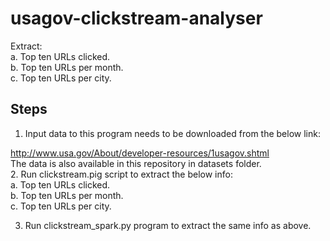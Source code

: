 # usagov-clickstream-analyser
Extract:  
a.	Top ten URLs clicked.  
b.	Top ten URLs per month.  
c.	Top ten URLs per city.  

Steps
-----

1. Input data to this program needs to be downloaded from the below link:

  http://www.usa.gov/About/developer-resources/1usagov.shtml  
  The data is also available in this repository in datasets folder.    
2. Run clickstream.pig script to extract the below info:  
a.	Top ten URLs clicked.  
b.	Top ten URLs per month.  
c.	Top ten URLs per city.

3. Run clickstream_spark.py program to extract the same info as above.
